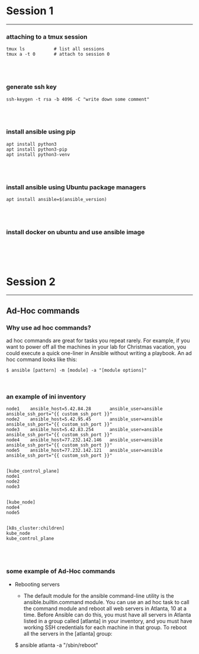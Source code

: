 
# Session 1
------------------------------------------------------------
### attaching to a tmux session 
    tmux ls           # list all sessions 
    tmux a -t 0       # attach to session 0
<br>
<br>


### generate ssh key 
    ssh-keygen -t rsa -b 4096 -C "write down some comment"
<br>
<br>


### install ansible using pip 
    apt install python3 
    apt install python3-pip
    apt install python3-venv
<br>
<br>


### install ansible using Ubuntu package managers
    apt install ansible=$(ansible_version)
<br>
<br>


### install docker on ubuntu and use ansible image

<br>
<br>
<br>



# Session 2 
---------------------------------------------------------

## Ad-Hoc commands 

### Why use ad hoc commands?
ad hoc commands are great for tasks you repeat rarely. For example, if you want to power off all the machines in your lab for Christmas vacation, you could execute a quick one-liner in Ansible without writing a playbook. An ad hoc command looks like this:

    $ ansible [pattern] -m [module] -a "[module options]"
<br>


### an example of ini inventory
    node1    ansible_host=5.42.84.28       ansible_user=ansible  ansible_ssh_port="{{ custom_ssh_port }}" 
    node2    ansible_host=5.42.95.45       ansible_user=ansible  ansible_ssh_port="{{ custom_ssh_port }}" 
    node3    ansible_host=5.42.83.254      ansible_user=ansible  ansible_ssh_port="{{ custom_ssh_port }}" 
    node4    ansible_host=77.232.142.146   ansible_user=ansible  ansible_ssh_port="{{ custom_ssh_port }}" 
    node5    ansible_host=77.232.142.121   ansible_user=ansible  ansible_ssh_port="{{ custom_ssh_port }}" 


    [kube_control_plane]
    node1
    node2
    node3


    [kube_node]
    node4
    node5


    [k8s_cluster:children]
    kube_node
    kube_control_plane

<br>
<br>

### some example of Ad-Hoc commands

* Rebooting servers

    - The default module for the ansible command-line utility is the ansible.builtin.command module. You can use an ad hoc task to call the command module and reboot all web servers in Atlanta, 10 at a time. Before Ansible can do this, you must have all servers in Atlanta listed in a group called [atlanta] in your inventory, and you must have working SSH credentials for each machine in that group. To reboot all the servers in the [atlanta] group:


    $ ansible atlanta -a "/sbin/reboot"



